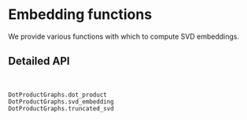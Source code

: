 # Embedding functions

We provide various functions with which to compute SVD embeddings.

## Detailed API
​
```@docs
DotProductGraphs.dot_product
DotProductGraphs.svd_embedding
DotProductGraphs.truncated_svd
```
